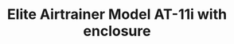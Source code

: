 ---
    category: elite
    title: Elite Airtrainer Model AT-11i with enclosure
    description: >-
        CASA approved Category B Synthetic Trainer for recency only by rated instrument pilots including new Australian Private Pilot IFR rating. Training towards instrument rating not approved. Meets CASA FSD2. Ideal for pilots wanting a legally logable trainer for home use.
    image:
        src: /images/at11i.png
        alt: Helicopter hero image
    keywords: ['elite', 'igate', 'simulators', 'helicopter']
---